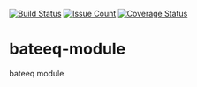 
[![Build Status](https://travis-ci.org/danliris/bateeq-module.svg?branch=uat)](https://travis-ci.org/danliris/bateeq-module)
[![Issue Count](https://codeclimate.com/github/danliris/bateeq-module/badges/issue_count.svg)](https://codeclimate.com/github/danliris/bateeq-module)
[![Coverage Status](https://coveralls.io/repos/github/danliris/bateeq-module/badge.svg?branch=uat)](https://coveralls.io/github/danliris/bateeq-module?branch=uat) 


# bateeq-module
bateeq module
